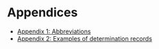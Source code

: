 # Appendices

- [Appendix 1: Abbreviations](./appendix-1)
- [Appendix 2: Examples of determination records](./appendix-2)